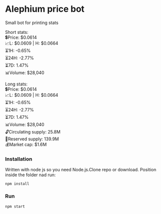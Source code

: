 # Alephium price bot

Small bot for printing stats

Short stats: \
💲Price: $0.0614 \
📈L: $0.0609 | H: $0.0664 \
⏳1H: -0.65% \
⏳24H: -2.77% \
⏳7D: 1.47% \
📊Volume: $28,040

Long stats: \
💲Price: $0.0614 \
📈L: $0.0609 | H: $0.0664 \
⏳1H: -0.65% \
⏳24H: -2.77% \
⏳7D: 1.47% \
📊Volume: $28,040 \
🔓Circulating supply: 25.8M \
🔐Reserved supply: 139.9M \
💰Market cap: $1.6M

### Installation

Written with node js so you need Node.js.Clone repo or download. Position inside the folder nad run:

```
npm install
```

### Run

```
npm start
```
